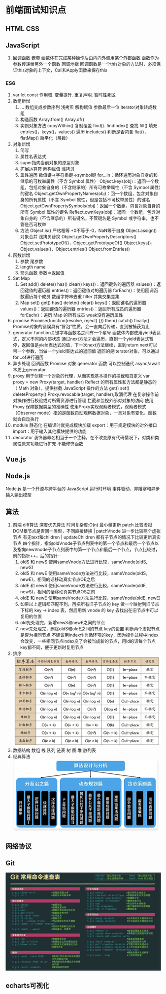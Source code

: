 # 前端面试知识点

## HTML CSS

## JavaScript

1. 回调函数
嵌套 函数体在完成某种操作后由内向外调用某个外部函数
函数作为参数传递给另外一个函数
回调地狱
回调函数是一个this对象的方法时，必须保证this对象的上下文，Call和Apply函数来保存this

### ES6

1. var let const
作用域. 变量提升. 重复声明. 暂时性死区
2. 数组新增
    1. ... 数组变成参数序列
    浅拷贝 解构赋值 参数最后一位 iterator对象转成数组
    2. 构造函数 Array.from() Array.of()
    3. 实例对象方法
    copyWithin() 复制覆盖
    find(). findIndex() 查找
    fill() 填充
    entries()，keys()，values() 遍历
    includes() 判断是否包含
    flat()，flatMap() 扁平化（层数）
3. 对象新增
    1. 简写
    2. 属性名表达式
    3. super指向当前对象的原型对象
    4. 扩展运算符 解构赋值 浅拷贝
    5. 属性遍历 数值键->字符串键->symbol键
    for...in：循环遍历对象自身的和继承的可枚举属性（不含 Symbol 属性）
    Object.keys(obj)：返回一个数组，包括对象自身的（不含继承的）所有可枚举属性（不含 Symbol 属性）的键名
    Object.getOwnPropertyNames(obj)：回一个数组，包含对象自身的所有属性（不含 Symbol 属性，但是包括不可枚举属性）的键名
    Object.getOwnPropertySymbols(obj)：返回一个数组，包含对象自身的所有 Symbol 属性的键名
    Reflect.ownKeys(obj)：返回一个数组，包含对象自身的（不含继承的）所有键名，不管键名是 Symbol 或字符串，也不管是否可枚举
    6. 方法
    Object.is() 严格相等 +0不等于-0，NaN等于自身
    Object.assign() 对象合并 浅拷贝替换
    Object.getOwnPropertyDescriptors()
    Object.setPrototypeOf()，Object.getPrototypeOf()
    Object.keys()，Object.values()，Object.entries()
    Object.fromEntries()
4. 函数新增
    1. 参数 尾参数
    2. length name
    3. 箭头函数 参数=>返回值
5. Set Map
    1. Set
    add() delete() has() clear()
    keys()：返回键名的遍历器
    values()：返回键值的遍历器
    entries()：返回键值对的遍历器
    forEach()：使用回调函数遍历每个成员
    数组字符串去重
    filter 并集交集差集
    2. Map
    set() get() has() delete() clear()
    keys()：返回键名的遍历器
    values()：返回键值的遍历器
    entries()：返回所有成员的遍历器
    forEach()：遍历 Map 的所有成员
    weak没有遍历属性
6. promise
 Promise(function(resolve, reject) {})
then()
catch()
finally()
Promise对象的错误具有“冒泡”性质，会一直向后传递，直到被捕获为止
7. generator
function关键字与函数名之间有一个星号
函数体内部使用yield表达式，定义不同的内部状态
通过next方法才会遍历，直到一个yield表达式暂停，返回值是yield表达式的值，下一次next方法继续，直到return
next可以带一个参数，当做一个yield表达式的返回值
返回的是Iterator对象，可以通过for...of进行遍历
8. 异步处理
回调函数
Promise 对象
generator 函数 可以控制迭代
async/await 本质上generator
9. proxy
用于创建一个对象的代理，从而实现基本操作的拦截和自定义
var proxy = new Proxy(target, handler)
Reflect 的所有属性和方法都是静态的（ Math 对象），提供拦截 JavaScript 操作的方法
get() set() deleteProperty()
Proxy.revocable(target, handler);取消代理
在复杂操作前对操作进行校验或对所需资源进行管理
拦截和监视外部对对象的访问
使用 Proxy 保障数据类型的准确性
使用Proxy实现观察者模式，观察者模式（Observer mode）指的是函数自动观察数据对象，一旦对象有变化，函数就会自动执行
10. module
静态化 在编译时就完成模块加载
export：用于规定模块的对外接口
import：用于输入其他模块提供的功能
11. decorator
装饰器命名相当于一个注释，在不改变原有代码情况下，对类和类属性原来功能进行扩充
不能修饰函数

## Vue.js

## Node.js

Node.js 是一个开源与跨平台的 JavaScript 运行时环境
事件驱动、非阻塞和异步输入输出模型

## 算法

1. 前端
diff算法 深度优先算法 时间复杂度:O(n) 最小量更新
patch 比较虚拟DOM根节点是否同一类型，不同直接替换
|
patchVnode 进一步比较两个虚拟节点 有无text和children
|
updateChildren 都有子节点的情况下比较更新真实节点
    四个指针，指向oldVnode子节点列表中的第一个节点和最后一个节点以及指向newVnode子节点列表中的第一个节点和最后一个节点，节点比较过，前的指针++，后的指针--
    1. oldS 和 newS 使用sameVnode方法进行比较，sameVnode(oldS, newS)
    2. oldS 和 newE 使用sameVnode方法进行比较，sameVnode(oldS, newE)，相同的话移动真实节点OE之后
    3. oldE 和 newS 使用sameVnode方法进行比较，sameVnode(oldE, newS)，相同的话移动真实节点OS之前
    4. oldE 和 newE 使用sameVnode方法进行比较，sameVnode(oldE, newE)
    5. 如果以上逻辑都匹配不到，再把所有旧子节点的 key 做一个映射到旧节点下标的 key -> index 表，然后用新 vnode 的 key 去找出在旧节点中可以复用的位置
    6. old先处理完，新增newS和newE之间的节点
    7. new先处理完，删除oldS和oldE之间的节点
key的设置 判断两个虚拟节点是否为相同节点
不建议用index作为循环项的key，因为操作过程中index会改变，一些相同节点index变了会被当成新的节点，用id的话每个节点key都不同，便于更新时复用节点
2. 排序
![alt text](/image/image.png)
3. 数据结构
数组
栈
队列
链表
树
图
堆
散列表
4. 经典算法
![alt text](/image/image-1.png)

## 网络协议

## Git

![alt text](/image/image-2.png)

## echarts可视化
